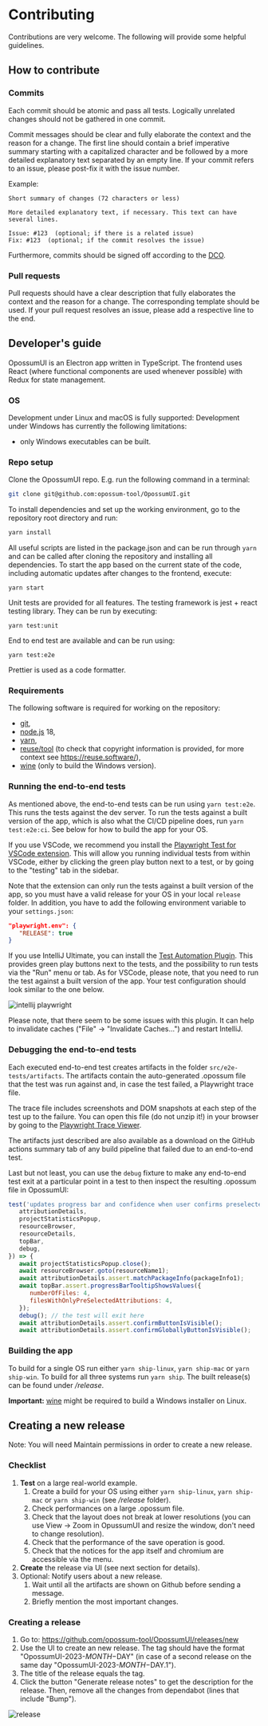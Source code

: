 <!--
SPDX-FileCopyrightText: Meta Platforms, Inc. and its affiliates
SPDX-FileCopyrightText: TNG Technology Consulting GmbH <https://www.tngtech.com>

SPDX-License-Identifier: CC0-1.0
-->

# Contributing

Contributions are very welcome. The following will provide some helpful guidelines.

## How to contribute

### Commits

Each commit should be atomic and pass all tests. Logically unrelated changes should not be gathered in one commit.

Commit messages should be clear and fully elaborate the context and the reason for a change. The first line should
contain a brief imperative summary starting with a capitalized character and be followed by a more detailed
explanatory text separated by an empty line. If your commit refers to an issue, please post-fix it with the
issue number.

Example:

```
Short summary of changes (72 characters or less)

More detailed explanatory text, if necessary. This text can have
several lines.

Issue: #123  (optional; if there is a related issue)
Fix: #123  (optional; if the commit resolves the issue)
```

Furthermore, commits should be signed off according to the [DCO](DCO.md).

### Pull requests

Pull requests should have a clear description that fully elaborates the context and the reason for a change.
The corresponding template should be used. If your pull request resolves an issue, please add a respective
line to the end.

## Developer's guide

OpossumUI is an Electron app written in TypeScript. The frontend uses React (where functional components are used
whenever possible) with Redux for state management.

### OS

Development under Linux and macOS is fully supported: Development under Windows has currently the following limitations:

- only Windows executables can be built.

### Repo setup

Clone the OpossumUI repo. E.g. run the following command in a terminal:

```bash
git clone git@github.com:opossum-tool/OpossumUI.git
```

To install dependencies and set up the working environment, go to the repository root directory and run:

```bash
yarn install
```

All useful scripts are listed in the package.json and can be run through `yarn` and can be called after cloning the
repository and installing all dependencies. To start the app based on the current state of the code, including automatic
updates after changes to the frontend, execute:

```
yarn start
```

Unit tests are provided for all features. The testing framework is jest + react testing library. They can be run by executing:

```
yarn test:unit
```

End to end test are available and can be run using:

```
yarn test:e2e
```

Prettier is used as a code formatter.

### Requirements

The following software is required for working on the repository:

- [git](https://git-scm.com/),
- [node.js](https://nodejs.org/) 18,
- [yarn](https://yarnpkg.com/en/),
- [reuse/tool](https://git.fsfe.org/reuse/tool#install) (to check that copyright information is provided, for more context see https://reuse.software/),
- [wine](https://www.winehq.org/) (only to build the Windows version).

### Running the end-to-end tests

As mentioned above, the end-to-end tests can be run using `yarn test:e2e`. This runs the tests against the dev server. To run the tests against a built version of the app, which is also what the CI/CD pipeline does, run `yarn test:e2e:ci`. See below for how to build the app for your OS.

If you use VSCode, we recommend you install the [Playwright Test for VSCode extension](https://marketplace.visualstudio.com/items?itemName=ms-playwright.playwright). This will allow you running individual tests from within VSCode, either by clicking the green play button next to a test, or by going to the "testing" tab in the sidebar.

Note that the extension can only run the tests against a built version of the app, so you must have a valid release for your OS in your local `release` folder. In addition, you have to add the following environment variable to your `settings.json`:

```json
"playwright.env": {
   "RELEASE": true
}
```

If you use IntelliJ Ultimate, you can install the [Test Automation Plugin](https://plugins.jetbrains.com/plugin/20175-test-automation). This provides green play buttons next to the tests, and the possibility to run tests via the "Run" menu or tab. As for VSCode, please note, that you need to run the test against a built version of the app. Your test configuration should look similar to the one below.

![intellij playwright](./docs/intellij_playwright_plugin_test_config.png)

Please note, that there seem to be some issues with this plugin. It can help to invalidate caches ("File" -> "Invalidate Caches...") and restart IntelliJ.

### Debugging the end-to-end tests

Each executed end-to-end test creates artifacts in the folder `src/e2e-tests/artifacts`. The artifacts contain the auto-generated .opossum file that the test was run against and, in case the test failed, a Playwright trace file.

The trace file includes screenshots and DOM snapshots at each step of the test up to the failure. You can open this file (do not unzip it!) in your browser by going to the [Playwright Trace Viewer](https://trace.playwright.dev/).

The artifacts just described are also available as a download on the GitHub actions summary tab of any build pipeline that failed due to an end-to-end test.

Last but not least, you can use the `debug` fixture to make any end-to-end test exit at a particular point in a test to then inspect the resulting .opossum file in OpossumUI:

```javascript
test('updates progress bar and confidence when user confirms preselected attributions in audit view', async ({
   attributionDetails,
   projectStatisticsPopup,
   resourceBrowser,
   resourceDetails,
   topBar,
   debug,
}) => {
   await projectStatisticsPopup.close();
   await resourceBrowser.goto(resourceName1);
   await attributionDetails.assert.matchPackageInfo(packageInfo1);
   await topBar.assert.progressBarTooltipShowsValues({
      numberOfFiles: 4,
      filesWithOnlyPreSelectedAttributions: 4,
   });
   debug(); // the test will exit here
   await attributionDetails.assert.confirmButtonIsVisible();
   await attributionDetails.assert.confirmGloballyButtonIsVisible();
```

### Building the app

To build for a single OS run either `yarn ship-linux`, `yarn ship-mac` or `yarn ship-win`. To build for all three
systems run `yarn ship`. The built release(s) can be found under _/release_.

**Important:** [wine](https://www.winehq.org/) might be required to build a Windows installer on Linux.

## Creating a new release

Note: You will need Maintain permissions in order to create a new release.

### Checklist

1. **Test** on a large real-world example.
   1. Create a build for your OS using either `yarn ship-linux`, `yarn ship-mac` or `yarn ship-win` (see _/release_ folder).
   1. Check performances on a large .opossum file.
   1. Check that the layout does not break at lower resolutions (you can use View → Zoom in OpussumUI and resize the window, don't need to change resolution).
   1. Check that the performance of the save operation is good.
   1. Check that the notices for the app itself and chromium are accessible via the menu.
1. **Create** the release via UI (see next section for details).
1. Optional: Notify users about a new release.
   1. Wait until all the artifacts are shown on Github before sending a message.
   1. Briefly mention the most important changes.

### Creating a release

1. Go to: https://github.com/opossum-tool/OpossumUI/releases/new
1. Use the UI to create an new release. The tag should have the format "OpossumUI-2023-$MONTH-$DAY" (in case of a second release on the same day "OpossumUI-2023-$MONTH-$DAY.1").
1. The title of the release equals the tag.
1. Click the button "Generate release notes" to get the description for the release. Then, remove all the changes from dependabot (lines that include "Bump").

![release](./docs/release_guide.png)
